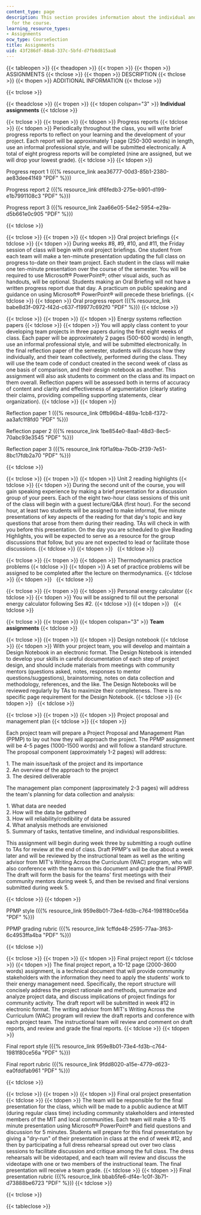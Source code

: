 ```yaml
---
content_type: page
description: This section provides information about the individual and team assignments
  for the course.
learning_resource_types:
- Assignments
ocw_type: CourseSection
title: Assignments
uid: 43f286df-88a8-337c-5bfd-d7fb8d815aa8
---
```


{{< tableopen >}}
{{< theadopen >}}
{{< tropen >}}
{{< thopen >}}
ASSIGNMENTS
{{< thclose >}}
{{< thopen >}}
DESCRIPTION
{{< thclose >}}
{{< thopen >}}
ADDITIONAL INFORMATION
{{< thclose >}}

{{< trclose >}}

{{< theadclose >}}
{{< tropen >}}
{{< tdopen colspan="3" >}}
**Individual assignments**
{{< tdclose >}}

{{< trclose >}}
{{< tropen >}}
{{< tdopen >}}
Progress reports
{{< tdclose >}}
{{< tdopen >}}
Periodically throughout the class, you will write brief progress reports to reflect on your learning and the development of your project. Each report will be approximately 1 page (250-300 words) in length, use an informal professional style, and will be submitted electronically. A total of eight progress reports will be completed (nine are assigned, but we will drop your lowest grade).
{{< tdclose >}}
{{< tdopen >}}


Progress report 1 ({{% resource_link aea36777-00d3-85b1-2380-ae83dee41f49 "PDF" %}})

Progress report 2 ({{% resource_link df6fedb3-275e-b901-d199-e1b7991108c3 "PDF" %}})

Progress report 3 ({{% resource_link 2aa66e05-54e2-5954-e29a-d5b661e0c905 "PDF" %}})


{{< tdclose >}}

{{< trclose >}}
{{< tropen >}}
{{< tdopen >}}
Oral project briefings
{{< tdclose >}}
{{< tdopen >}}
During weeks #8, #9, #10, and #11, the Friday session of class will begin with oral project briefings. One student from each team will make a ten-minute presentation updating the full class on progress to-date on their team project. Each student in the class will make one ten-minute presentation over the course of the semester. You will be required to use Microsoft® PowerPoint®; other visual aids, such as handouts, will be optional. Students making an Oral Briefing will not have a written progress report due that day. A practicum on public speaking and guidance on using Microsoft® PowerPoint® will precede these briefings.
{{< tdclose >}}
{{< tdopen >}}
Oral progress report ({{% resource_link babe8d3f-0972-f42d-c637-f19977c692f0 "PDF" %}})
{{< tdclose >}}

{{< trclose >}}
{{< tropen >}}
{{< tdopen >}}
Energy systems reflection papers
{{< tdclose >}}
{{< tdopen >}}
You will apply class content to your developing team projects in three papers during the first eight weeks of class. Each paper will be approximately 2 pages (500-600 words) in length, use an informal professional style, and will be submitted electronically. In the final reflection paper of the semester, students will discuss how they individually, and their team collectively, performed during the class. They will use the team code of conduct created in the second week of class as one basis of comparison, and their design notebook as another. This assignment will also ask students to comment on the class and its impact on them overall. Reflection papers will be assessed both in terms of accuracy of content and clarity and effectiveness of argumentation (clearly stating their claims, providing compelling supporting statements, clear organization).
{{< tdclose >}}
{{< tdopen >}}


Reflection paper 1 ({{% resource_link 0ffb96b4-489a-1cb8-f372-aa3afc1f8fd0 "PDF" %}})

Reflection paper 2 ({{% resource_link 1be854e0-8aa1-48d3-8ec5-70abc93e3545 "PDF" %}})

Reflection paper 3 ({{% resource_link f0f1a9ba-7b0b-2f39-7e51-8bc17fdb2a70 "PDF" %}})


{{< tdclose >}}

{{< trclose >}}
{{< tropen >}}
{{< tdopen >}}
Unit 2 reading highlights
{{< tdclose >}}
{{< tdopen >}}
During the second unit of the course, you will gain speaking experience by making a brief presentation for a discussion group of your peers. Each of the eight two-hour class sessions of this unit of the class will begin with a guest lecture/Q&A (first hour). For the second hour, at least two students will be assigned to make informal, five minute presentations of key aspects of the reading for that day's topic and key questions that arose from them during their reading. TAs will check in with you before this presentation. On the day you are scheduled to give Reading Highlights, you will be expected to serve as a resource for the group discussions that follow, but you are not expected to lead or facilitate those discussions.
{{< tdclose >}}
{{< tdopen >}}
 
{{< tdclose >}}

{{< trclose >}}
{{< tropen >}}
{{< tdopen >}}
Thermodynamics practice problems
{{< tdclose >}}
{{< tdopen >}}
A set of practice problems will be assigned to be completed after the lecture on thermodynamics.
{{< tdclose >}}
{{< tdopen >}}
 
{{< tdclose >}}

{{< trclose >}}
{{< tropen >}}
{{< tdopen >}}
Personal energy calculator
{{< tdclose >}}
{{< tdopen >}}
You will be assigned to fill out the personal energy calculator following Ses #2.
{{< tdclose >}}
{{< tdopen >}}
 
{{< tdclose >}}

{{< trclose >}}
{{< tropen >}}
{{< tdopen colspan="3" >}}
**Team assignments**
{{< tdclose >}}

{{< trclose >}}
{{< tropen >}}
{{< tdopen >}}
Design notebook
{{< tdclose >}}
{{< tdopen >}}
With your project team, you will develop and maintain a Design Notebook in an electronic format. The Design Notebook is intended to develop your skills in careful documentation of each step of project design, and should include materials from meetings with community mentors (questions asked, notes, responses to mentor questions/suggestions), brainstorming, notes on data collection and methodology, references, and the like. The Design Notebooks will be reviewed regularly by TAs to maximize their completeness. There is no specific page requirement for the Design Notebook.
{{< tdclose >}}
{{< tdopen >}}
 
{{< tdclose >}}

{{< trclose >}}
{{< tropen >}}
{{< tdopen >}}
Project proposal and management plan
{{< tdclose >}}
{{< tdopen >}}


Each project team will prepare a Project Proposal and Management Plan (PPMP) to lay out how they will approach the project. The PPMP assignment will be 4-5 pages (1000-1500 words) and will follow a standard structure. The proposal component (approximately 1-2 pages) will address:

1\. The main issue/task of the project and its importance  
2\. An overview of the approach to the project  
3\. The desired deliverable

The management plan component (approximately 2-3 pages) will address the team's planning for data collection and analysis:

1\. What data are needed  
2\. How will the data be gathered  
3\. How will reliability/credibility of data be assured  
4\. What analysis methods are envisioned  
5\. Summary of tasks, tentative timeline, and individual responsibilities.

This assignment will begin during week three by submitting a rough outline to TAs for review at the end of class. Draft PPMP's will be due about a week later and will be reviewed by the instructional team as well as the writing advisor from MIT's Writing Across the Curriculum (WAC) program, who will also conference with the teams on this document and grade the final PPMP. The draft will form the basis for the teams' first meetings with their community mentors during week 5, and then be revised and final versions submitted during week 5.


{{< tdclose >}}
{{< tdopen >}}


PPMP style ({{% resource_link 959e8b01-73e4-fd3b-c764-1981f80ce56a "PDF" %}})

PPMP grading rubric ({{% resource_link 1cffde48-2595-77aa-3f63-6c4953ffa4ba "PDF" %}})


{{< tdclose >}}

{{< trclose >}}
{{< tropen >}}
{{< tdopen >}}
Final project report
{{< tdclose >}}
{{< tdopen >}}
The final project report, a 10-12 page (2000-3600 words) assignment, is a technical document that will provide community stakeholders with the information they need to apply the students' work to their energy management need. Specifically, the report structure will concisely address the project rationale and methods, summarize and analyze project data, and discuss implications of project findings for community activity. The draft report will be submitted in week #12 in electronic format. The writing advisor from MIT's Writing Across the Curriculum (WAC) program will review the draft reports and conference with each project team. The instructional team will review and comment on draft reports, and review and grade the final reports.
{{< tdclose >}}
{{< tdopen >}}


Final report style ({{% resource_link 959e8b01-73e4-fd3b-c764-1981f80ce56a "PDF" %}})

Final report rubric ({{% resource_link 9fdd8020-a15e-4779-d623-ea0fddfab961 "PDF" %}})


{{< tdclose >}}

{{< trclose >}}
{{< tropen >}}
{{< tdopen >}}
Final oral project presentation
{{< tdclose >}}
{{< tdopen >}}
The team will be responsible for the final presentation for the class, which will be made to a public audience at MIT (during regular class time) including community stakeholders and interested members of the MIT and local communities. Each team will make a 10-15 minute presentation using Microsoft® PowerPoint® and field questions and discussion for 5 minutes. Students will prepare for this final presentation by giving a "dry-run" of their presentation in class at the end of week #12, and then by participating a full dress rehearsal spread out over two class sessions to facilitate discussion and critique among the full class. The dress rehearsals will be videotaped, and each team will review and discuss the videotape with one or two members of the instructional team. The final presentation will receive a team grade.
{{< tdclose >}}
{{< tdopen >}}
Final presentation rubric ({{% resource_link bbab5fe6-df4e-1c0f-3b71-d73888be6723 "PDF" %}})
{{< tdclose >}}

{{< trclose >}}

{{< tableclose >}}